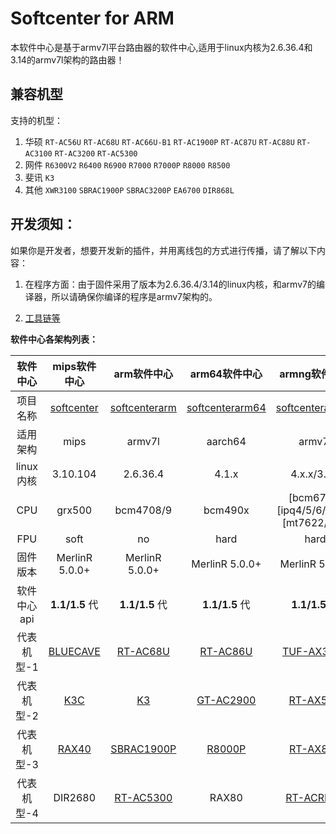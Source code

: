 # Softcenter for ARM

本软件中心是基于armv7l平台路由器的软件中心,适用于linux内核为2.6.36.4和3.14的armv7l架构的路由器！

## 兼容机型

支持的机型：
1. 华硕 `RT-AC56U` `RT-AC68U` `RT-AC66U-B1` `RT-AC1900P` `RT-AC87U` `RT-AC88U` `RT-AC3100` `RT-AC3200` `RT-AC5300`
2. 网件 `R6300V2` `R6400` `R6900` `R7000` `R7000P` `R8000` `R8500`
3. 斐讯 `K3`
4. 其他 `XWR3100` `SBRAC1900P` `SBRAC3200P` `EA6700` `DIR868L`

## 开发须知：

如果你是开发者，想要开发新的插件，并用离线包的方式进行传播，请了解以下内容：

1. 在程序方面：由于固件采用了版本为2.6.36.4/3.14的linux内核，和armv7的编译器，所以请确保你编译的程序是armv7架构的。

2. [工具链等](https://github.com/SWRT-dev/softcenter_tools)

**软件中心各架构列表：**

|  软件中心   |                        mips软件中心                        |                 arm软件中心                  |                      arm64软件中心                       |                    armng软件中心                    |            mipsle软件中心             |
| :---------: | :----------------------------------------------------------: | :---------------------------------------------: | :----------------------------------------------------------: | :-----------------------------------------------: |:-----------------------------------------------: |
|  项目名称   | [softcenter](https://github.com/SWRT-dev/softcenter) | [softcenterarm](https://github.com/SWRT-dev/softcenterarm) |       [softcenterarm64](https://github.com/SWRT-dev/softcenterarm64)        | [softcenterarmng](https://github.com/SWRT-dev/softcenterarmng) |[softcentermipsle](https://github.com/SWRT-dev/softcentermipsle) |
|  适用架构   |                            mips                            |                     armv7l                      |                       aarch64                     |                        armv7l                        |                mipsle             |
|  linux内核  |               3.10.104                |                2.6.36.4             |             4.1.x            |             4.x.x/3.x.x            |         3.10.14/4.4.x          |
|     CPU     |                          grx500                           |                    bcm4708/9                    |                          bcm490x                           |                     [bcm675x][ipq4/5/6/80xx][mt7622/3/9]                    |               mtk7621              |
|     FPU     |                          soft                          |                    no                    |                         hard                           |                     hard                     |               soft              |
|  固件版本   |                    MerlinR 5.0.0+                     |              MerlinR 5.0.0+              |                     MerlinR 5.0.0+                      |                  MerlinR 5.0.0+                    |                MerlinR 5.0.0+                    |
| 软件中心api |                          **1.1/1.5** 代                          |                   **1.1/1.5** 代                    |                          **1.1/1.5** 代                          |                    **1.1/1.5** 代                     |                **1.1/1.5** 代                     |
| 代表机型-1  | [BLUECAVE](https://github.com/SWRT-dev/bluecave-asuswrt) |              [RT-AC68U](https://github.com/SWRT-dev/rtac68u)               | [RT-AC86U](https://github.com/SWRT-dev/86u-asuswrt) |                         [TUF-AX3000](https://github.com/SWRT-dev/tuf-ax3000)                        |          [RT-AC85P](https://github.com/SWRT-dev/ac85p-asuswrt) | 
| 代表机型-2  | [K3C](https://github.com/SWRT-dev/K3C-merlin) |              [K3](https://github.com/SWRT-dev/K3-merlin.ng)              | [GT-AC2900](https://github.com/SWRT-dev/gt-ac2900) |                         [RT-AX58U](https://github.com/SWRT-dev/rt-ax58u)                        |         [RT-AX53U](https://github.com/SWRT-dev/rtax53u) |
| 代表机型-3  | [RAX40](https://github.com/SWRT-dev/rax40-asuswrt) |         [SBRAC1900P](https://github.com/SWRT-dev/sbrac1900p)                                        | [R8000P](https://github.com/SWRT-dev/r8000p) |                        [RT-AX89X](https://github.com/SWRT-dev/rtax89x)                         |         [R6800](https://github.com/SWRT-dev/ac85p-asuswrt)         |
| 代表机型-4  | DIR2680 |  [RT-AC5300](https://github.com/SWRT-dev/rt-ac5300)                              | RAX80 |                       [RT-ACRH17](https://github.com/SWRT-dev/acrh17-asuswrt)                         |            [RM-AC2100](https://github.com/SWRT-dev/ac85p-asuswrt)              |





